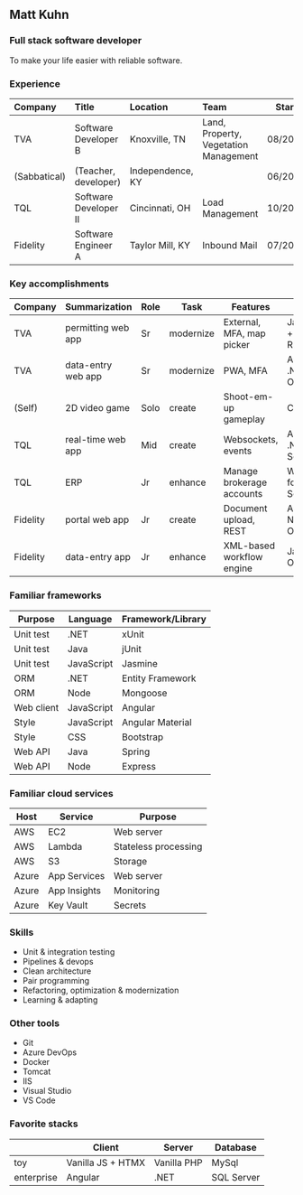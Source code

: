 ## Matt Kuhn

### Full stack software developer

To make your life easier with reliable software.

### Experience

| Company      | Title                       | Location         | Team                                  | Start   | End     |
| :----------- | :-------------------------- | :--------------- | :------------------------------------ | :-----: | :-----: |
| TVA          | Software Developer B        | Knoxville, TN    | Land, Property, Vegetation Management | 08/2022 | CURRENT |
| (Sabbatical) | (Teacher, developer)        | Independence, KY |                                       | 06/2020 | 08/2022 |
| TQL          | Software Developer II       | Cincinnati, OH   | Load Management                       | 10/2018 | 06/2020 |
| Fidelity     | Software Engineer A         | Taylor Mill, KY  | Inbound Mail                          | 07/2015 | 10/2018 |

### Key accomplishments

| Company  | Summarization      | Role | Task        | Features                   | Stack                       | Host    |
| -------- | ------------------ | ---- | ----------- | -------------------------- | --------------------------- | ------- |
| TVA      | permitting web app | Sr   | modernize   | External, MFA, map picker  | JavaScript + JSP + REST     | Azure   |
| TVA      | data-entry web app | Sr   | modernize   | PWA, MFA                   | Angular + .NET + Oracle     | Azure   |
| (Self)   | 2D video game      | Solo | create      | Shoot-em-up gameplay       | C#                          |         |
| TQL      | real-time web app  | Mid  | create      | Websockets, events         | Angular + .NET + SqlServer  | On-prem |
| TQL      | ERP                | Jr   | enhance     | Manage brokerage accounts  | Windows forms + SqlServer   | On-prem |
| Fidelity | portal web app     | Jr   | create      | Document upload, REST      | Angular + Node + Oracle     | AWS     |
| Fidelity | data-entry app     | Jr   | enhance     | XML-based workflow engine  | Java + Oracle               | On-prem |

### Familiar frameworks

| Purpose    | Language   | Framework/Library |
| ---------- | ---------- | ----------------- |
| Unit test  | .NET       | xUnit             |
| Unit test  | Java       | jUnit             |
| Unit test  | JavaScript | Jasmine           |
| ORM        | .NET       | Entity Framework  |
| ORM        | Node       | Mongoose          |
| Web client | JavaScript | Angular           |
| Style      | JavaScript | Angular Material  |
| Style      | CSS        | Bootstrap         |
| Web API    | Java       | Spring            |
| Web API    | Node       | Express           |

### Familiar cloud services

| Host  | Service      | Purpose              |
| ----- | ------------ | -------------------- |
| AWS   | EC2          | Web server           |
| AWS   | Lambda       | Stateless processing |
| AWS   | S3           | Storage              |
| Azure | App Services | Web server           |
| Azure | App Insights | Monitoring           |
| Azure | Key Vault    | Secrets              |

### Skills

- Unit & integration testing
- Pipelines & devops
- Clean architecture
- Pair programming
- Refactoring, optimization & modernization
- Learning & adapting

### Other tools

- Git
- Azure DevOps
- Docker
- Tomcat
- IIS
- Visual Studio
- VS Code

### Favorite stacks

|            | Client            | Server      | Database   |
| ---------- | ----------------- | ----------- | ---------- |
| toy        | Vanilla JS + HTMX | Vanilla PHP | MySql      |
| enterprise | Angular           | .NET        | SQL Server |
